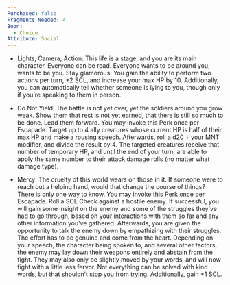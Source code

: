 ```yaml
---
Purchased: false
Fragments Needed: 4
Boon:
  - Choice
Attribute: Social
---
```

- Lights, Camera, Action: This life is a stage, and you are its main character. Everyone can be read. Everyone wants to be around you, wants to be you. Stay glamorous. You gain the ability to perform two actions per turn, +2 SCL, and increase your max HP by 10. Additionally, you can automatically tell whether someone is lying to you, though only if you’re speaking to them in person.
    
- Do Not Yield: The battle is not yet over, yet the soldiers around you grow weak. Show them that rest is not yet earned, that there is still so much to be done. Lead them forward. You may invoke this Perk once per Escapade. Target up to 4 ally creatures whose current HP is half of their max HP and make a rousing speech. Afterwards, roll a d20 + your MNT modifier, and divide the result by 4. The targeted creatures receive that number of temporary HP, and until the end of your turn, are able to apply the same number to their attack damage rolls (no matter what damage type).
    
- Mercy: The cruelty of this world wears on those in it. If someone were to reach out a helping hand, would that change the course of things? There is only one way to know. You may invoke this Perk once per Escapade. Roll a SCL Check against a hostile enemy. If successful, you will gain some insight on the enemy and some of the struggles they’ve had to go through, based on your interactions with them so far and any other information you’ve gathered. Afterwards, you are given the opportunity to talk the enemy down by empathizing with their struggles. The effort has to be genuine and come from the heart. Depending on your speech, the character being spoken to, and several other factors, the enemy may lay down their weapons entirely and abstain from the fight. They may also only be slightly moved by your words, and will now fight with a little less fervor. Not everything can be solved with kind words, but that shouldn’t stop you from trying. Additionally, gain +1 SCL.